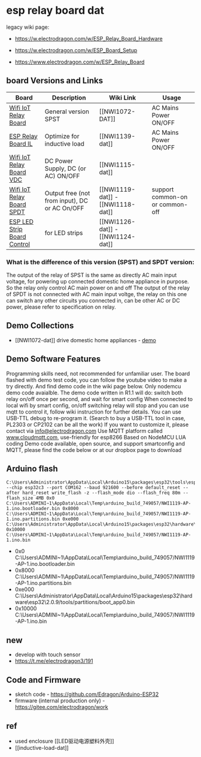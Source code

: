 # esp relay board dat

legacy wiki page:

- https://w.electrodragon.com/w/ESP_Relay_Board_Hardware


- https://w.electrodragon.com/w/ESP_Board_Setup
- https://www.electrodragon.com/w/ESP_Relay_Board




## board Versions and Links

| Board                                                                                                       | Description                                   | Wiki Link                                     | Usage                           |
| ----------------------------------------------------------------------------------------------------------- | --------------------------------------------- | --------------------------------------------- | ------------------------------- |
| [Wifi IoT Relay Board](https://www.electrodragon.com/product/wifi-iot-relay-board-based-esp8266/)           | General version SPST                          | [[NWI1072-DAT]]                               | AC Mains Power ON/OFF           |
| [ESP Relay Board IL](https://www.electrodragon.com/product/esp-relay-board-il-inductive-load/)              | Optimize for inductive load                   | [[NWI1139-dat]]                               | AC Mains Power ON/OFF           |
| [Wifi IoT Relay Board VDC](https://www.electrodragon.com/product/wifi-iot-relay-board-vdc-based-esp8266/)   | DC Power Supply, DC (or AC) ON/OFF            | [[NWI1115-dat]]                               |                                 |
| [Wifi IoT Relay Board SPDT](https://www.electrodragon.com/product/wifi-iot-relay-board-spdt-based-esp8266/) | Output free (not from input), DC or AC On/OFF | [[NWI1119-dat]] - [[NWI1118-dat]] | support common-on or common-off |
| [ESP LED Strip Board Control](https://www.electrodragon.com/product/esp-led-strip-board/)                   | for LED strips                                | [[NWI1126-dat]] - [[NWI1124-dat]]             |                                 |

### What is the difference of this version (SPST) and SPDT version:

The output of the relay of SPST is the same as directly AC main input voltage, for powering up connected domestic home appliance in purpose. So the relay only control AC main power on and off
The output of the relay of SPDT is not connected with AC main input voltge, the relay on this one can switch any other circuits you connected in, can be other AC or DC power, please refer to specification on relay.

## Demo Collections

- [[NWI1072-dat]] drive domestic home appliances - [demo](https://www.youtube.com/watch?v=Tznk1umc20M&ab_channel=ChowHe)

## Demo Software Features

Programming skills need, not recommended for unfamiliar user.
The board flashed with demo test code, you can follow the youtube video to make a try directly. And find demo code in the wiki page below. Only nodemcu demo code avaialble.
The demo code written in R1.1 will do:
switch both relay on/off once per second, and wait for smart config
When connected to local wifi by smart config, on/off switching relay will stop and you can use mqtt to control it, follow wiki instruction for further details.
You can use USB-TTL debug to re-program it. (Search to buy a USB-TTL tool in case, PL2303 or CP2102 can be all the work)
If you want to customize it, please contact via info@electrodragon.com
Use MQTT platform called www.cloudmqtt.com, use-friendly for esp8266
Based on NodeMCU LUA coding
Demo code available, open source, and support smartconfig and MQTT, please find the code below or at our dropbox page to download


## Arduino flash 

    C:\Users\Administrator\AppData\Local\Arduino15\packages\esp32\tools\esptool_py\4.5.1/esptool.exe --chip esp32c3 --port COM162 --baud 921600 --before default_reset --after hard_reset write_flash -z --flash_mode dio --flash_freq 80m --flash_size 4MB 0x0 C:\Users\ADMINI~1\AppData\Local\Temp\arduino_build_749057/NWI1119-AP-1.ino.bootloader.bin 0x8000 C:\Users\ADMINI~1\AppData\Local\Temp\arduino_build_749057/NWI1119-AP-1.ino.partitions.bin 0xe000 C:\Users\Administrator\AppData\Local\Arduino15\packages\esp32\hardware\esp32\2.0.9/tools/partitions/boot_app0.bin 0x10000 C:\Users\ADMINI~1\AppData\Local\Temp\arduino_build_749057/NWI1119-AP-1.ino.bin 

- 0x0 C:\Users\ADMINI~1\AppData\Local\Temp\arduino_build_749057/NWI1119-AP-1.ino.bootloader.bin 
- 0x8000 C:\Users\ADMINI~1\AppData\Local\Temp\arduino_build_749057/NWI1119-AP-1.ino.partitions.bin 
- 0xe000 C:\Users\Administrator\AppData\Local\Arduino15\packages\esp32\hardware\esp32\2.0.9/tools/partitions/boot_app0.bin 
- 0x10000 C:\Users\ADMINI~1\AppData\Local\Temp\arduino_build_749057/NWI1119-AP-1.ino.bin 

## new 

- develop with touch sensor 
- https://t.me/electrodragon3/191


## Code and Firmware 

- sketch code - https://github.com/Edragon/Arduino-ESP32
- firmware (internal production only) - https://gitee.com/electrodragon/work

## ref

- used enclosure [[LED驱动电源塑料外壳]]
- [[inductive-load-dat]]


